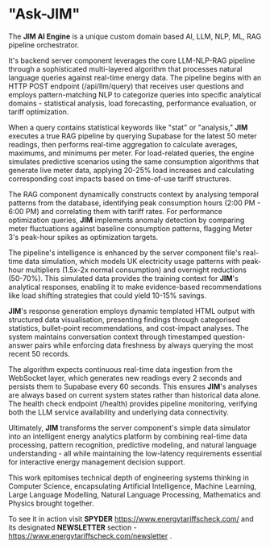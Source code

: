# "Ask-JIM"


The **JIM AI Engine** is a unique custom domain based AI, LLM, NLP, ML, RAG pipeline orchestrator.

It's  backend server component leverages the core LLM-NLP-RAG pipeline through a sophisticated multi-layered algorithm that processes natural language queries against real-time energy data. The pipeline begins with an HTTP POST endpoint (/api/llm/query) that receives user questions and employs pattern-matching NLP to categorize queries into specific analytical domains - statistical analysis, load forecasting, performance evaluation, or tariff optimization.

When a query contains statistical keywords like "stat" or "analysis," **JIM** executes a true RAG pipeline by querying Supabase for the latest 50 meter readings, then performs real-time aggregation to calculate averages, maximums, and minimums per meter. For load-related queries, the engine simulates predictive scenarios using the same consumption algorithms that generate live meter data, applying 20-25% load increases and calculating corresponding cost impacts based on time-of-use tariff structures.

The RAG component dynamically constructs context by analysing temporal patterns from the database, identifying peak consumption hours (2:00 PM - 6:00 PM) and correlating them with tariff rates. For performance optimization queries, **JIM** implements anomaly detection by comparing meter fluctuations against baseline consumption patterns, flagging Meter 3's peak-hour spikes as optimization targets.

The pipeline's intelligence is enhanced by the server component file's real-time data simulation, which models UK electricity usage patterns with peak-hour multipliers (1.5x-2x normal consumption) and overnight reductions (50-70%). This simulated data provides the training context for **JIM**'s analytical responses, enabling it to make evidence-based recommendations like load shifting strategies that could yield 10-15% savings.

**JIM**'s response generation employs dynamic templated HTML output with structured data visualisation, presenting findings through categorised statistics, bullet-point recommendations, and cost-impact analyses. The system maintains conversation context through timestamped question-answer pairs while enforcing data freshness by always querying the most recent 50 records.

The algorithm expects continuous real-time data ingestion from the WebSocket layer, which generates new readings every 2 seconds and persists them to Supabase every 60 seconds. This ensures **JIM**'s analyses are always based on current system states rather than historical data alone. The health check endpoint (/health) provides pipeline monitoring, verifying both the LLM service availability and underlying data connectivity.

Ultimately, **JIM** transforms the server component's  simple data simulator into an intelligent energy analytics platform by combining real-time data processing, pattern recognition, predictive modeling, and natural language understanding - all while maintaining the low-latency requirements essential for interactive energy management decision support.

This work epitomises technical depth of engineering systems thinking in Computer Science, encapsulating Artificial Intelligence, Machine Learning, Large Language Modelling, Natural Language Processing, Mathematics and Physics brought together.

To see it in action visit **SPYDER**  https://www.energytariffscheck.com/ and its designated  **NEWSLETTER** section - https://www.energytariffscheck.com/newsletter .
